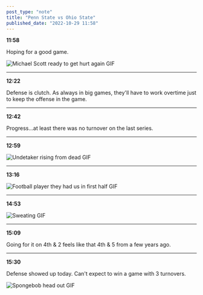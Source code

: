```yaml
---
post_type: "note" 
title: "Penn State vs Ohio State"
published_date: "2022-10-29 11:58"
---
```


**11:58**

Hoping for a good game. 

![Michael Scott ready to get hurt again GIF](https://media.giphy.com/media/GCSIwtwqAMBTq/giphy.gif)

---

**12:22**

Defense is clutch. As always in big games, they'll have to work overtime just to keep the offense in the game.

---

**12:42**

Progress...at least there was no turnover on the last series.

---

**12:59**

![Undetaker rising from dead GIF](https://media.giphy.com/media/b6iVj3IM54Abm/giphy.gif)

---

**13:16**

![Football player they had us in first half GIF](https://media.giphy.com/media/y2i2oqWgzh5ioRp4Qa/giphy.gif)

---

**14:53**

![Sweating GIF](https://media.giphy.com/media/4bWWKmUnn5E4/giphy.gif)

---

**15:09**

Going for it on 4th & 2 feels like that 4th & 5 from a few years ago. 

---

**15:30**

Defense showed up today. Can't expect to win a game with 3 turnovers.

![Spongebob head out GIF](https://media.giphy.com/media/WoQmhbWcr7LoODs8a4/giphy.gif)